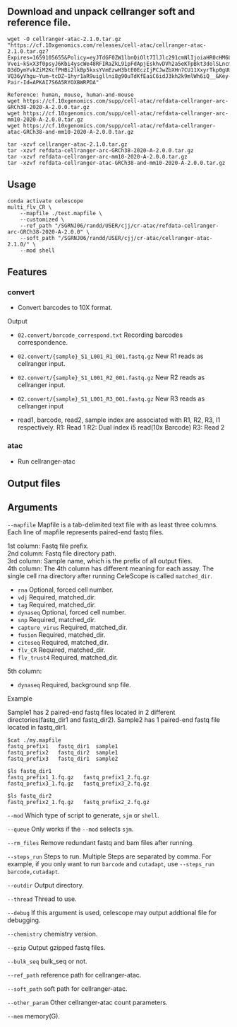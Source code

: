 ## Download and unpack cellranger soft and reference file.
```
wget -O cellranger-atac-2.1.0.tar.gz "https://cf.10xgenomics.com/releases/cell-atac/cellranger-atac-2.1.0.tar.gz?Expires=1659105655&Policy=eyJTdGF0ZW1lbnQiOlt7IlJlc291cmNlIjoiaHR0cHM6Ly9jZi4xMHhnZW5vbWljcy5jb20vcmVsZWFzZXMvY2VsbC1hdGFjL2NlbGxyYW5nZXItYXRhYy0yLjEuMC50YXIuZ3oiLCJDb25kaXRpb24iOnsiRGF0ZUxlc3NUaGFuIjp7IkFXUzpFcG9jaFRpbWUiOjE2NTkxMDU2NTV9fX1dfQ__&Signature=ZzSn3fB9aI4GR9S4uaUOSaH3aKV5aJG2JgPTIQIV5Uka3GYhjc8QSTU~Eb4osKlLo8pghC4ze0PqpwOwUW6UGbhaX~eSoj-Vvei~kSxX3f0psyJ6Kbi4yscWe48RFIRaZkL91pFdApjEskhvDVh2a5eKTpBkt3dolSLncmyoc~7JT-D3dDymYvkZiM2KcfPHBi2lkBp5kxsYVmEzwH3btE0EczIjPCJwZbXHn7CU11XxyrTkp0gUU4Yp2QzglzggJ1kPveSlaUxeZgv~YVs9d-VQ36yVhgu~Yum~tcDZ~1hyr1aR9uigllni8g90uTdKfEaiC6idJ3kh2k9mlWh6iQ__&Key-Pair-Id=APKAI7S6A5RYOXBWRPDA"

Reference: human, mouse, human-and-mouse
wget https://cf.10xgenomics.com/supp/cell-atac/refdata-cellranger-arc-GRCh38-2020-A-2.0.0.tar.gz
wget https://cf.10xgenomics.com/supp/cell-atac/refdata-cellranger-arc-mm10-2020-A-2.0.0.tar.gz
wget https://cf.10xgenomics.com/supp/cell-atac/refdata-cellranger-atac-GRCh38-and-mm10-2020-A-2.0.0.tar.gz

tar -xzvf cellranger-atac-2.1.0.tar.gz
tar -xzvf refdata-cellranger-arc-GRCh38-2020-A-2.0.0.tar.gz
tar -xzvf refdata-cellranger-arc-mm10-2020-A-2.0.0.tar.gz
tar -xzvf refdata-cellranger-atac-GRCh38-and-mm10-2020-A-2.0.0.tar.gz
```

## Usage

```
conda activate celescope
multi_flv_CR \
    --mapfile ./test.mapfile \
    --customized \
    --ref_path "/SGRNJ06/randd/USER/cjj/cr-atac/refdata-cellranger-arc-GRCh38-2020-A-2.0.0" \
    --soft_path "/SGRNJ06/randd/USER/cjj/cr-atac/cellranger-atac-2.1.0/" \
    --mod shell
```
## Features
### convert

- Convert barcodes to 10X format.

Output

- `02.convert/barcode_correspond.txt` Recording barcodes correspondence.

- `02.convert/{sample}_S1_L001_R1_001.fastq.gz` New R1 reads as cellranger input.

- `02.convert/{sample}_S1_L001_R2_001.fastq.gz` New R2 reads as cellranger input.

- `02.convert/{sample}_S1_L001_R3_001.fastq.gz` New R3 reads as cellranger input

- read1, barcode, read2, sample index are associated with R1, R2, R3, I1 respectively.
    R1: Read 1
    R2: Dual index i5 read(10x Barcode)
    R3: Read 2

### atac

- Run cellranger-atac

## Output files
## Arguments
`--mapfile` Mapfile is a tab-delimited text file with as least three columns. Each line of mapfile represents paired-end fastq files.

1st column: Fastq file prefix.  
2nd column: Fastq file directory path.  
3rd column: Sample name, which is the prefix of all output files.  
4th column: The 4th column has different meaning for each assay. The single cell rna directory after running CeleScope is called `matched_dir`.

- `rna` Optional, forced cell number.
- `vdj` Required, matched_dir.
- `tag` Required, matched_dir.
- `dynaseq` Optional, forced cell number.
- `snp` Required, matched_dir.
- `capture_virus` Required, matched_dir.
- `fusion` Required, matched_dir.
- `citeseq` Required, matched_dir.
- `flv_CR` Required, matched_dir.
- `flv_trust4` Required, matched_dir.
 
5th column:
- `dynaseq` Required, background snp file.

Example

Sample1 has 2 paired-end fastq files located in 2 different directories(fastq_dir1 and fastq_dir2). Sample2 has 1 paired-end fastq file located in fastq_dir1.
```
$cat ./my.mapfile
fastq_prefix1	fastq_dir1	sample1
fastq_prefix2	fastq_dir2	sample1
fastq_prefix3	fastq_dir1	sample2

$ls fastq_dir1
fastq_prefix1_1.fq.gz	fastq_prefix1_2.fq.gz
fastq_prefix3_1.fq.gz	fastq_prefix3_2.fq.gz

$ls fastq_dir2
fastq_prefix2_1.fq.gz	fastq_prefix2_2.fq.gz
```

`--mod` Which type of script to generate, `sjm` or `shell`.

`--queue` Only works if the `--mod` selects `sjm`.

`--rm_files` Remove redundant fastq and bam files after running.

`--steps_run` Steps to run. Multiple Steps are separated by comma. For example, if you only want to run `barcode` and `cutadapt`, 
use `--steps_run barcode,cutadapt`.

`--outdir` Output directory.

`--thread` Thread to use.

`--debug` If this argument is used, celescope may output addtional file for debugging.

`--chemistry` chemistry version.

`--gzip` Output gzipped fastq files.

`--bulk_seq` bulk_seq or not.

`--ref_path` reference path for cellranger-atac.

`--soft_path` soft path for cellranger-atac.

`--other_param` Other cellranger-atac count parameters.

`--mem` memory(G).

